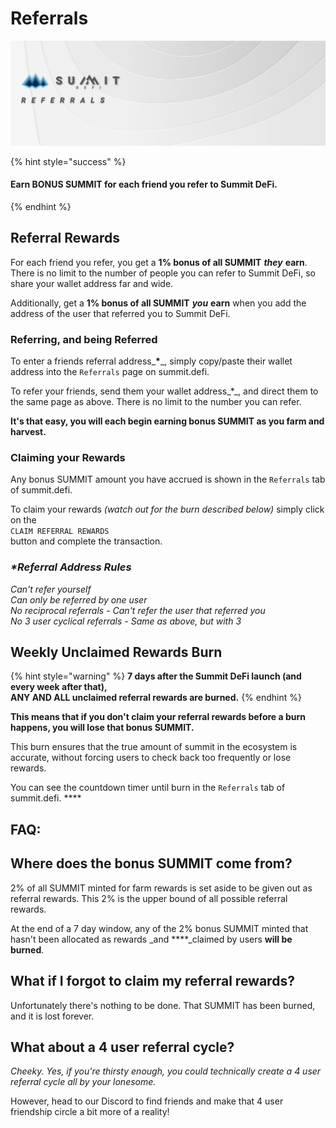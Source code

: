 # Referrals

![](../.gitbook/assets/referrals-masthead%20%281%29.jpg)

{% hint style="success" %}
#### Earn BONUS SUMMIT for each friend you refer to Summit DeFi.
{% endhint %}

## Referral Rewards

For each friend you refer, you get a **1% bonus of all SUMMIT** _**they**_ **earn**. There is no limit to the number of people you can refer to Summit DeFi, so share your wallet address far and wide.

Additionally, get a **1% bonus of all SUMMIT** _**you**_ **earn** when you add the address of the user that referred you to Summit DeFi.  


### Referring, and being Referred

To enter a friends referral address_**\***_, simply copy/paste their wallet address into the `Referrals` page on summit.defi. 

To refer your friends, send them your wallet address_\*_, and direct them to the same page as above. There is no limit to the number you can refer.

**It's that easy, you will each begin earning bonus SUMMIT as you farm and harvest.**  


### Claiming your Rewards

Any bonus SUMMIT amount you have accrued is shown in the `Referrals` tab of summit.defi.

To claim your rewards _\(watch out for the burn described below\)_ simply click on the  
`CLAIM REFERRAL REWARDS`   
button and complete the transaction.  


### _\*Referral Address Rules_

_Can't refer yourself  
Can only be referred by one user  
No reciprocal referrals - Can't refer the user that referred you  
No 3 user cyclical referrals - Same as above, but with 3_



## Weekly Unclaimed Rewards Burn

{% hint style="warning" %}
**7 days after the Summit DeFi launch \(and every week after that\),  
ANY AND ALL unclaimed referral rewards are burned.**
{% endhint %}

**This means that if you don't claim your referral rewards before a burn happens, you will lose that bonus SUMMIT.**

This burn ensures that the true amount of summit in the ecosystem is accurate, without forcing users to check back too frequently or lose rewards.

You can see the countdown timer until burn in the `Referrals` tab of summit.defi. ****

## FAQ:

## Where does the bonus SUMMIT come from?

2% of all SUMMIT minted for farm rewards is set aside to be given out as referral rewards. This 2% is the upper bound of all possible referral rewards.

At the end of a 7 day window, any of the 2% bonus SUMMIT minted that hasn't been allocated as rewards _and ****_claimed by users **will be burned**.

## What if I forgot to claim my referral rewards?

Unfortunately there's nothing to be done. That SUMMIT has been burned, and it is lost forever.

## What about a 4 user referral cycle?

_Cheeky. Yes, if you're thirsty enough, you could technically create a 4 user referral cycle all by your lonesome._ 

However, head to our Discord to find friends and make that 4 user friendship circle a bit more of a reality!



